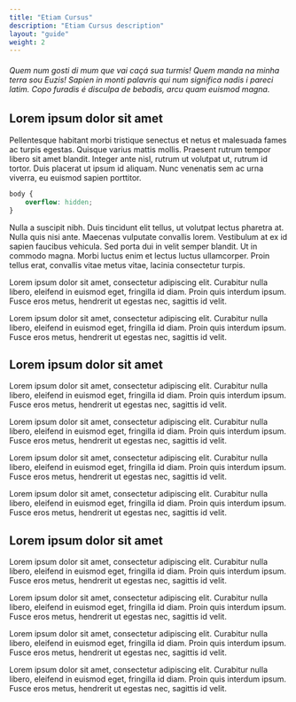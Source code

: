 ```yaml
---
title: "Etiam Cursus"
description: "Etiam Cursus description"
layout: "guide"
weight: 2
---
```


###### Quem num gosti di mum que vai caçá sua turmis! Quem manda na minha terra sou Euzis! Sapien in monti palavris qui num significa nadis i pareci latim. Copo furadis é disculpa de bebadis, arcu quam euismod magna.

<article id="1">

## Lorem ipsum dolor sit amet

Pellentesque habitant morbi tristique senectus et netus et malesuada fames ac turpis egestas. Quisque varius mattis mollis. Praesent rutrum tempor libero sit amet blandit. Integer ante nisl, rutrum ut volutpat ut, rutrum id tortor. Duis placerat ut ipsum id aliquam. Nunc venenatis sem ac urna viverra, eu euismod sapien porttitor.

```css
body {
	overflow: hidden;
}
```


Nulla a suscipit nibh. Duis tincidunt elit tellus, ut volutpat lectus pharetra at. Nulla quis nisi ante. Maecenas vulputate convallis lorem. Vestibulum at ex id sapien faucibus vehicula. Sed porta dui in velit semper blandit. Ut in commodo magna. Morbi luctus enim et lectus luctus ullamcorper. Proin tellus erat, convallis vitae metus vitae, lacinia consectetur turpis.

Lorem ipsum dolor sit amet, consectetur adipiscing elit. Curabitur nulla libero, eleifend in euismod eget, fringilla id diam. Proin quis interdum ipsum. Fusce eros metus, hendrerit ut egestas nec, sagittis id velit.

Lorem ipsum dolor sit amet, consectetur adipiscing elit. Curabitur nulla libero, eleifend in euismod eget, fringilla id diam. Proin quis interdum ipsum. Fusce eros metus, hendrerit ut egestas nec, sagittis id velit.

</article>

<article id="2">

## Lorem ipsum dolor sit amet

Lorem ipsum dolor sit amet, consectetur adipiscing elit. Curabitur nulla libero, eleifend in euismod eget, fringilla id diam. Proin quis interdum ipsum. Fusce eros metus, hendrerit ut egestas nec, sagittis id velit.

Lorem ipsum dolor sit amet, consectetur adipiscing elit. Curabitur nulla libero, eleifend in euismod eget, fringilla id diam. Proin quis interdum ipsum. Fusce eros metus, hendrerit ut egestas nec, sagittis id velit.

Lorem ipsum dolor sit amet, consectetur adipiscing elit. Curabitur nulla libero, eleifend in euismod eget, fringilla id diam. Proin quis interdum ipsum. Fusce eros metus, hendrerit ut egestas nec, sagittis id velit.

Lorem ipsum dolor sit amet, consectetur adipiscing elit. Curabitur nulla libero, eleifend in euismod eget, fringilla id diam. Proin quis interdum ipsum. Fusce eros metus, hendrerit ut egestas nec, sagittis id velit.

</article>

<article id="3">

## Lorem ipsum dolor sit amet

Lorem ipsum dolor sit amet, consectetur adipiscing elit. Curabitur nulla libero, eleifend in euismod eget, fringilla id diam. Proin quis interdum ipsum. Fusce eros metus, hendrerit ut egestas nec, sagittis id velit.

Lorem ipsum dolor sit amet, consectetur adipiscing elit. Curabitur nulla libero, eleifend in euismod eget, fringilla id diam. Proin quis interdum ipsum. Fusce eros metus, hendrerit ut egestas nec, sagittis id velit.

Lorem ipsum dolor sit amet, consectetur adipiscing elit. Curabitur nulla libero, eleifend in euismod eget, fringilla id diam. Proin quis interdum ipsum. Fusce eros metus, hendrerit ut egestas nec, sagittis id velit.

Lorem ipsum dolor sit amet, consectetur adipiscing elit. Curabitur nulla libero, eleifend in euismod eget, fringilla id diam. Proin quis interdum ipsum. Fusce eros metus, hendrerit ut egestas nec, sagittis id velit.

</article>
